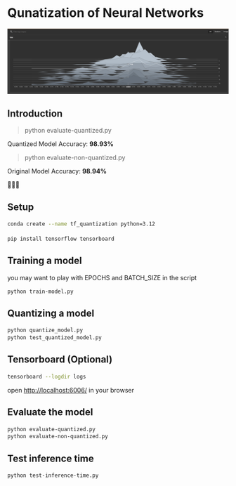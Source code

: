# Qunatization of Neural Networks

![graph](docs/image.png)

## Introduction

> python evaluate-quantized.py

Quantized Model Accuracy: **98.93%**

>python evaluate-non-quantized.py

Original Model Accuracy: **98.94%**

🤯🤯🤯

## Setup

```bash
conda create --name tf_quantization python=3.12

pip install tensorflow tensorboard
```

## Training a model

you may want to play with EPOCHS and BATCH_SIZE in the script

```bash
python train-model.py
```

## Quantizing a model

```bash
python quantize_model.py
python test_quantized_model.py
```

## Tensorboard (Optional)

```bash
tensorboard --logdir logs
```

open <http://localhost:6006/> in your browser

## Evaluate the model

```bash
python evaluate-quantized.py
python evaluate-non-quantized.py
```

## Test inference time

```bash
python test-inference-time.py
```
